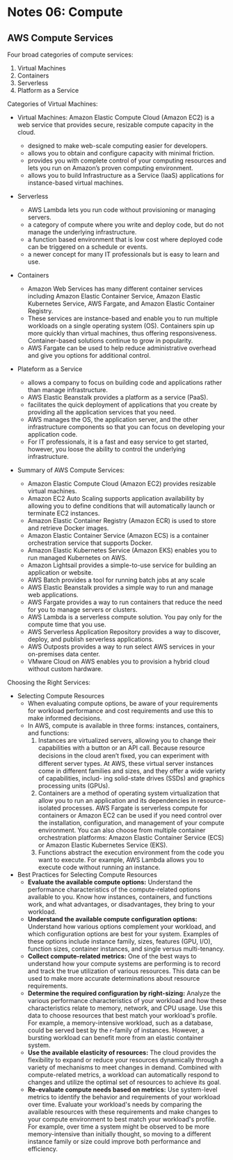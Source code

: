 # Notes 06: Compute
## AWS Compute Services
Four broad categories of compute services:
1. Virtual Machines
2. Containers
3. Serverless
4. Platform as a Service

Categories of Virtual Machines:
* Virtual Machines: Amazon Elastic Compute Cloud (Amazon EC2) is a web service that provides secure, resizable compute capacity in the cloud. 
   * designed to make web-scale computing easier for developers.
   *  allows you to obtain and configure capacity with minimal friction. 
   *  provides you with complete control of your computing resources and lets you run on Amazon’s proven computing environment.
   *  allows you to build Infrastructure as a Service (IaaS) applications for instance-based virtual machines.

* Serverless
   * AWS Lambda lets you run code without provisioning or managing servers.
   * a category of compute where you write and deploy code, but do not manage the underlying infrastructure.
   * a function based environment that is low cost where deployed code can be triggered on a schedule or events.
   * a newer concept for many IT professionals but is easy to learn and use. 
* Containers
   * Amazon Web Services has many different container services including Amazon Elastic Container Service, Amazon Elastic Kubernetes Service, AWS Fargate, and Amazon Elastic Container Registry.
   * These services are instance-based and enable you to run multiple workloads on a single operating system (OS). Containers spin up more quickly than virtual machines, thus offering responsiveness. Container-based solutions continue to grow in popularity.
   * AWS Fargate can be used to help reduce administrative overhead and give you options for additional control.
* Plateform as a Service
   * allows a company to focus on building code and applications rather than manage infrastructure.
   * AWS Elastic Beanstalk provides a platform as a service (PaaS).
   * facilitates the quick deployment of applications that you create by providing all the application services that you need.
   * AWS manages the OS, the application server, and the other infrastructure components so that you can focus on developing your application code.
   * For IT professionals, it is a fast and easy service to get started, however, you loose the ability to control the underlying infrastructure.
   
* Summary of AWS Compute Services:
   * Amazon Elastic Compute Cloud (Amazon EC2) provides resizable virtual machines.
   * Amazon EC2 Auto Scaling supports application availability by allowing you to define conditions that will automatically launch or terminate EC2 instances.
   * Amazon Elastic Container Registry (Amazon ECR) is used to store and retrieve Docker images.
   * Amazon Elastic Container Service (Amazon ECS) is a container orchestration service that supports Docker.
   * Amazon Elastic Kubernetes Service (Amazon EKS) enables you to run managed Kubernetes on AWS.
   * Amazon Lightsail provides a simple-to-use service for building an application or website.
   * AWS Batch provides a tool for running batch jobs at any scale
   * AWS Elastic Beanstalk provides a simple way to run and manage web applications.
   * AWS Fargate provides a way to run containers that reduce the need for you to manage servers or clusters.
   * AWS Lambda is a serverless compute solution. You pay only for the compute time that you use.
   * AWS Serverless Application Repository provides a way to discover, deploy, and publish serverless applications.
   * AWS Outposts provides a way to run select AWS services in your on-premises data center.
   * VMware Cloud on AWS enables you to provision a hybrid cloud without custom hardware.

Choosing the Right Services:
* Selecting Compute Resources
  * When evaluating compute options, be aware of your requirements for workload performance and cost requirements and use this to make informed decisions.
  * In AWS, compute is available in three forms: instances, containers, and functions:
    1. Instances are virtualized servers, allowing you to change their capabilities with a button or an API call. Because resource decisions in the cloud aren’t ﬁxed, you can experiment with different server types. At AWS, these virtual server instances come in different families and sizes, and they offer a wide variety of capabilities, includ- ing solid-state drives (SSDs) and graphics processing units (GPUs).
    2. Containers are a method of operating system virtualization that allow you to run an application and its dependencies in resource-isolated processes. AWS Fargate is serverless compute for containers or Amazon EC2 can be used if you need control over the installation, configuration, and management of your compute environment. You can also choose from multiple container orchestration platforms: Amazon Elastic Container Service (ECS) or Amazon Elastic Kubernetes Service (EKS).
    3. Functions abstract the execution environment from the code you want to execute. For example, AWS Lambda allows you to execute code without running an instance.
* Best Practices for Selecting Compute Resources
  * **Evaluate the available compute options:** Understand the performance characteristics of the compute-related options available to you. Know how instances, containers, and functions work, and what advantages, or disadvantages, they bring to your workload.
  * **Understand the available compute configuration options:** Understand how various options complement your workload, and which configuration options are best for your system. Examples of these options include instance family, sizes, features (GPU, I/O), function sizes, container instances, and single versus multi-tenancy.
  * **Collect compute-related metrics:** One of the best ways to understand how your compute systems are performing is to record and track the true utilization of various resources. This data can be used to make more accurate determinations about resource requirements.
  * **Determine the required configuration by right-sizing:** Analyze the various performance characteristics of your workload and how these characteristics relate to memory, network, and CPU usage. Use this data to choose resources that best match your workload's profile. For example, a memory-intensive workload, such as a database, could be served best by the r-family of instances. However, a bursting workload can benefit more from an elastic container system.
  * **Use the available elasticity of resources:** The cloud provides the flexibility to expand or reduce your resources dynamically through a variety of mechanisms to meet changes in demand. Combined with compute-related metrics, a workload can automatically respond to changes and utilize the optimal set of resources to achieve its goal.
  * **Re-evaluate compute needs based on metrics:** Use system-level metrics to identify the behavior and requirements of your workload over time. Evaluate your workload's needs by comparing the available resources with these requirements and make changes to your compute environment to best match your workload's profile. For example, over time a system might be observed to be more memory-intensive than initially thought, so moving to a different instance family or size could improve both performance and efficiency.

